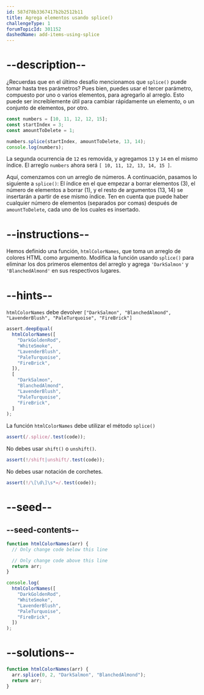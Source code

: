 ```yaml
---
id: 587d78b3367417b2b2512b11
title: Agrega elementos usando splice()
challengeType: 1
forumTopicId: 301152
dashedName: add-items-using-splice
---
```


# --description--

¿Recuerdas que en el último desafío mencionamos que `splice()` puede tomar hasta tres parámetros? Pues bien, puedes usar el tercer parámetro, compuesto por uno o varios elementos, para agregarlo al arreglo. Esto puede ser increíblemente útil para cambiar rápidamente un elemento, o un conjunto de elementos, por otro.

```js
const numbers = [10, 11, 12, 12, 15];
const startIndex = 3;
const amountToDelete = 1;

numbers.splice(startIndex, amountToDelete, 13, 14);
console.log(numbers);
```

La segunda ocurrencia de `12` es removida, y agregamos `13` y `14` en el mismo índice. El arreglo `numbers` ahora será `[ 10, 11, 12, 13, 14, 15 ]`.

Aquí, comenzamos con un arreglo de números. A continuación, pasamos lo siguiente a `splice()`: El índice en el que empezar a borrar elementos (3), el número de elementos a borrar (1), y el resto de argumentos (13, 14) se insertarán a partir de ese mismo índice. Ten en cuenta que puede haber cualquier número de elementos (separados por comas) después de `amountToDelete`, cada uno de los cuales es insertado.

# --instructions--

Hemos definido una función, `htmlColorNames`, que toma un arreglo de colores HTML como argumento. Modifica la función usando `splice()` para eliminar los dos primeros elementos del arreglo y agrega `'DarkSalmon'` y `'BlanchedAlmond'` en sus respectivos lugares.

# --hints--

`htmlColorNames` debe devolver `["DarkSalmon", "BlanchedAlmond", "LavenderBlush", "PaleTurquoise", "FireBrick"]`

```js
assert.deepEqual(
  htmlColorNames([
    "DarkGoldenRod",
    "WhiteSmoke",
    "LavenderBlush",
    "PaleTurquoise",
    "FireBrick",
  ]),
  [
    "DarkSalmon",
    "BlanchedAlmond",
    "LavenderBlush",
    "PaleTurquoise",
    "FireBrick",
  ]
);
```

La función `htmlColorNames` debe utilizar el método `splice()`

```js
assert(/.splice/.test(code));
```

No debes usar `shift()` o `unshift()`.

```js
assert(!/shift|unshift/.test(code));
```

No debes usar notación de corchetes.

```js
assert(!/\[\d\]\s*=/.test(code));
```

# --seed--

## --seed-contents--

```js
function htmlColorNames(arr) {
  // Only change code below this line

  // Only change code above this line
  return arr;
}

console.log(
  htmlColorNames([
    "DarkGoldenRod",
    "WhiteSmoke",
    "LavenderBlush",
    "PaleTurquoise",
    "FireBrick",
  ])
);
```

# --solutions--

```js
function htmlColorNames(arr) {
  arr.splice(0, 2, "DarkSalmon", "BlanchedAlmond");
  return arr;
}
```
